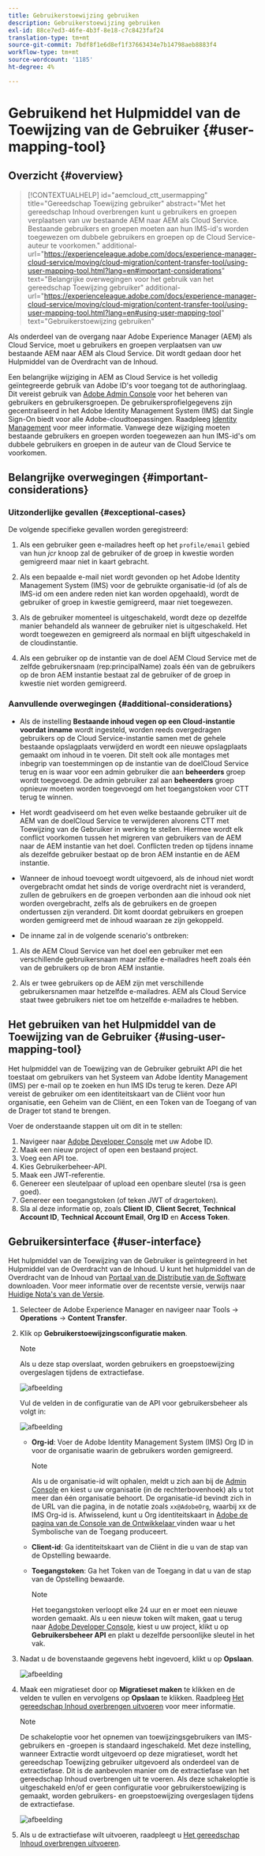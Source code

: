 ```yaml
---
title: Gebruikerstoewijzing gebruiken
description: Gebruikerstoewijzing gebruiken
exl-id: 88ce7ed3-46fe-4b3f-8e18-c7c8423faf24
translation-type: tm+mt
source-git-commit: 7bdf8f1e6d8ef1f37663434e7b14798aeb8883f4
workflow-type: tm+mt
source-wordcount: '1185'
ht-degree: 4%

---
```


# Gebruikend het Hulpmiddel van de Toewijzing van de Gebruiker {#user-mapping-tool}

## Overzicht {#overview}

>[!CONTEXTUALHELP]
>id="aemcloud_ctt_usermapping"
>title="Gereedschap Toewijzing gebruiker"
>abstract="Met het gereedschap Inhoud overbrengen kunt u gebruikers en groepen verplaatsen van uw bestaande AEM naar AEM als Cloud Service. Bestaande gebruikers en groepen moeten aan hun IMS-id&#39;s worden toegewezen om dubbele gebruikers en groepen op de Cloud Service-auteur te voorkomen."
>additional-url="https://experienceleague.adobe.com/docs/experience-manager-cloud-service/moving/cloud-migration/content-transfer-tool/using-user-mapping-tool.html?lang=en#important-considerations" text="Belangrijke overwegingen voor het gebruik van het gereedschap Toewijzing gebruiker"
>additional-url="https://experienceleague.adobe.com/docs/experience-manager-cloud-service/moving/cloud-migration/content-transfer-tool/using-user-mapping-tool.html?lang=en#using-user-mapping-tool" text="Gebruikerstoewijzing gebruiken"


Als onderdeel van de overgang naar Adobe Experience Manager (AEM) als Cloud Service, moet u gebruikers en groepen verplaatsen van uw bestaande AEM naar AEM als Cloud Service. Dit wordt gedaan door het Hulpmiddel van de Overdracht van de Inhoud.

Een belangrijke wijziging in AEM as Cloud Service is het volledig geïntegreerde gebruik van Adobe ID&#39;s voor toegang tot de authoringlaag.  Dit vereist gebruik van [Adobe Admin Console](https://helpx.adobe.com/nl/enterprise/using/admin-console.html) voor het beheren van gebruikers en gebruikersgroepen. De gebruikersprofielgegevens zijn gecentraliseerd in het Adobe Identity Management System (IMS) dat Single Sign-On biedt voor alle Adobe-cloudtoepassingen. Raadpleeg [Identity Management](https://experienceleague.adobe.com/docs/experience-manager-cloud-service/overview/what-is-new-and-different.html?lang=en#identity-management) voor meer informatie. Vanwege deze wijziging moeten bestaande gebruikers en groepen worden toegewezen aan hun IMS-id&#39;s om dubbele gebruikers en groepen in de auteur van de Cloud Service te voorkomen.

## Belangrijke overwegingen {#important-considerations}

### Uitzonderlijke gevallen {#exceptional-cases}

De volgende specifieke gevallen worden geregistreerd:

1. Als een gebruiker geen e-mailadres heeft op het `profile/email` gebied van hun *jcr* knoop zal de gebruiker of de groep in kwestie worden gemigreerd maar niet in kaart gebracht.

1. Als een bepaalde e-mail niet wordt gevonden op het Adobe Identity Management System (IMS) voor de gebruikte organisatie-id (of als de IMS-id om een andere reden niet kan worden opgehaald), wordt de gebruiker of groep in kwestie gemigreerd, maar niet toegewezen.

1. Als de gebruiker momenteel is uitgeschakeld, wordt deze op dezelfde manier behandeld als wanneer de gebruiker niet is uitgeschakeld. Het wordt toegewezen en gemigreerd als normaal en blijft uitgeschakeld in de cloudinstantie.

1. Als een gebruiker op de instantie van de doel AEM Cloud Service met de zelfde gebruikersnaam (rep:principalName) zoals één van de gebruikers op de bron AEM instantie bestaat zal de gebruiker of de groep in kwestie niet worden gemigreerd.

### Aanvullende overwegingen {#additional-considerations}

* Als de instelling **Bestaande inhoud vegen op een Cloud-instantie voordat inname** wordt ingesteld, worden reeds overgedragen gebruikers op de Cloud Service-instantie samen met de gehele bestaande opslagplaats verwijderd en wordt een nieuwe opslagplaats gemaakt om inhoud in te voeren. Dit stelt ook alle montages met inbegrip van toestemmingen op de instantie van de doelCloud Service terug en is waar voor een admin gebruiker die aan **beheerders** groep wordt toegevoegd. De admin gebruiker zal aan **beheerders** groep opnieuw moeten worden toegevoegd om het toegangstoken voor CTT terug te winnen.

* Het wordt geadviseerd om het even welke bestaande gebruiker uit de AEM van de doelCloud Service te verwijderen alvorens CTT met Toewijzing van de Gebruiker in werking te stellen. Hiermee wordt elk conflict voorkomen tussen het migreren van gebruikers van de AEM naar de AEM instantie van het doel. Conflicten treden op tijdens inname als dezelfde gebruiker bestaat op de bron AEM instantie en de AEM instantie.

* Wanneer de inhoud toevoegt wordt uitgevoerd, als de inhoud niet wordt overgebracht omdat het sinds de vorige overdracht niet is veranderd, zullen de gebruikers en de groepen verbonden aan die inhoud ook niet worden overgebracht, zelfs als de gebruikers en de groepen ondertussen zijn veranderd. Dit komt doordat gebruikers en groepen worden gemigreerd met de inhoud waaraan ze zijn gekoppeld.

* De inname zal in de volgende scenario&#39;s ontbreken:

1. Als de AEM Cloud Service van het doel een gebruiker met een verschillende gebruikersnaam maar zelfde e-mailadres heeft zoals één van de gebruikers op de bron AEM instantie.

1. Als er twee gebruikers op de AEM zijn met verschillende gebruikersnamen maar hetzelfde e-mailadres. AEM als Cloud Service staat twee gebruikers niet toe om hetzelfde e-mailadres te hebben.

## Het gebruiken van het Hulpmiddel van de Toewijzing van de Gebruiker {#using-user-mapping-tool}

Het hulpmiddel van de Toewijzing van de Gebruiker gebruikt API die het toestaat om gebruikers van het Systeem van Adobe Identity Management (IMS) per e-mail op te zoeken en hun IMS IDs terug te keren. Deze API vereist de gebruiker om een identiteitskaart van de Cliënt voor hun organisatie, een Geheim van de Cliënt, en een Token van de Toegang of van de Drager tot stand te brengen.

Voer de onderstaande stappen uit om dit in te stellen:

1. Navigeer naar [Adobe Developer Console](https://console.adobe.io) met uw Adobe ID.
1. Maak een nieuw project of open een bestaand project.
1. Voeg een API toe.
1. Kies Gebruikerbeheer-API.
1. Maak een JWT-referentie.
1. Genereer een sleutelpaar of upload een openbare sleutel (rsa is geen goed).
1. Genereer een toegangstoken (of teken JWT of dragertoken).
1. Sla al deze informatie op, zoals **Client ID**, **Client Secret**, **Technical Account ID**, **Technical Account Email**, **Org ID** en **Access Token**.

## Gebruikersinterface {#user-interface}

Het hulpmiddel van de Toewijzing van de Gebruiker is geïntegreerd in het Hulpmiddel van de Overdracht van de Inhoud. U kunt het hulpmiddel van de Overdracht van de Inhoud van [Portaal van de Distributie van de Software](https://experience.adobe.com/#/downloads/content/software-distribution/en/aemcloud.html) downloaden. Voor meer informatie over de recentste versie, verwijs naar [Huidige Nota&#39;s van de Versie](/help/release-notes/release-notes-cloud/release-notes-current.md).

1. Selecteer de Adobe Experience Manager en navigeer naar Tools -> **Operations** -> **Content Transfer**.
1. Klik op **Gebruikerstoewijzingsconfiguratie maken**.

   >[!NOTE]
   >Als u deze stap overslaat, worden gebruikers en groepstoewijzing overgeslagen tijdens de extractiefase.

   ![afbeelding](/help/move-to-cloud-service/content-transfer-tool/assets-user-mapping/user-mapping-1.png)

   Vul de velden in de configuratie van de API voor gebruikersbeheer als volgt in:

   ![afbeelding](/help/move-to-cloud-service/content-transfer-tool/assets-user-mapping/user-mapping-2.png)

   * **Org-id**: Voer de Adobe Identity Management System (IMS) Org ID in voor de organisatie waarin de gebruikers worden gemigreerd.

      >[!NOTE]
      >Als u de organisatie-id wilt ophalen, meldt u zich aan bij de [Admin Console](https://adminconsole.adobe.com/) en kiest u uw organisatie (in de rechterbovenhoek) als u tot meer dan één organisatie behoort. De organisatie-id bevindt zich in de URL van die pagina, in de notatie zoals `xx@AdobeOrg`, waarbij xx de IMS Org-id is.  Afwisselend, kunt u Org identiteitskaart in [Adobe de pagina van de Console van de Ontwikkelaar ](https://console.adobe.io) vinden waar u het Symbolische van de Toegang produceert.

   * **Client-id**: Ga identiteitskaart van de Cliënt in die u van de stap van de Opstelling bewaarde.

   * **Toegangstoken**: Ga het Token van de Toegang in dat u van de stap van de Opstelling bewaarde.

      >[!NOTE]
      >Het toegangstoken verloopt elke 24 uur en er moet een nieuwe worden gemaakt. Als u een nieuw token wilt maken, gaat u terug naar [Adobe Developer Console](https://console.adobe.io), kiest u uw project, klikt u op **Gebruikersbeheer API** en plakt u dezelfde persoonlijke sleutel in het vak.

1. Nadat u de bovenstaande gegevens hebt ingevoerd, klikt u op **Opslaan**.

   ![afbeelding](/help/move-to-cloud-service/content-transfer-tool/assets-user-mapping/user-mapping-3.png)


1. Maak een migratieset door op **Migratieset maken** te klikken en de velden te vullen en vervolgens op **Opslaan** te klikken. Raadpleeg [Het gereedschap Inhoud overbrengen uitvoeren](/help/move-to-cloud-service/content-transfer-tool/using-content-transfer-tool.md#running-tool) voor meer informatie.

   >[!NOTE]
   >De schakeloptie voor het opnemen van toewijzingsgebruikers van IMS-gebruikers en -groepen is standaard ingeschakeld. Met deze instelling, wanneer Extractie wordt uitgevoerd op deze migratieset, wordt het gereedschap Toewijzing gebruiker uitgevoerd als onderdeel van de extractiefase. Dit is de aanbevolen manier om de extractiefase van het gereedschap Inhoud overbrengen uit te voeren. Als deze schakeloptie is uitgeschakeld en/of er geen configuratie voor gebruikerstoewijzing is gemaakt, worden gebruikers- en groepstoewijzing overgeslagen tijdens de extractiefase.

   ![afbeelding](/help/move-to-cloud-service/content-transfer-tool/assets-user-mapping/user-mapping-4.png)

1. Als u de extractiefase wilt uitvoeren, raadpleegt u [Het gereedschap Inhoud overbrengen uitvoeren](/help/move-to-cloud-service/content-transfer-tool/using-content-transfer-tool.md#running-tool).

